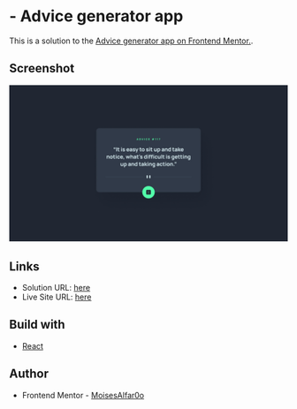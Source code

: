 # - Advice generator app

This is a solution to the [Advice generator app on Frontend Mentor.](https://www.frontendmentor.io/challenges/advice-generator-app-QdUG-13db). 

## Screenshot
![Design preview for the Advice generator app challenge](./src/assets/design/desktop-design.jpg)

## Links

- Solution URL: [here]()
- Live Site URL: [here]()


## Build with

- [React](https://reactjs.org/)


## Author

- Frontend Mentor - [MoisesAlfar0o](https://www.frontendmentor.io/profile/MoisesAlfar0o)
